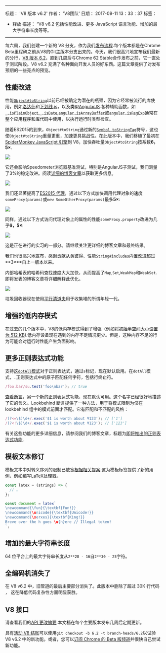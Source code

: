 ***

标题： 'V8 版本 v6.2'
作者： 'V8团队'
日期： 2017-09-11 13：33：37
标签：

*   释放
    描述： “V8 v6.2 包括性能改进、更多 JavaScript 语言功能、增加的最大字符串长度等等。

***

每六周，我们创建一个新的 V8 分支，作为我们[发布流程](/docs/release-process).每个版本都是在Chrome Beta里程碑之前从V8的Git主版本分支出来的。今天，我们很高兴地宣布我们最新的分行，[V8 版本 6.2](https://chromium.googlesource.com/v8/v8.git/+log/branch-heads/6.2)，直到几周后与Chrome 62 Stable合作发布之前，它一直处于测试阶段。V8 v6.2 充满了各种面向开发人员的好东西。这篇文章提供了对发布预期的一些亮点的预览。

## 性能改进

性能[`Object#toString`](https://developer.mozilla.org/en-US/docs/Web/JavaScript/Reference/Global_Objects/Object/toString)以前已经被确定为潜在的瓶颈，因为它经常被流行的库使用，例如[洛达什](https://lodash.com/)和[下划线.js](http://underscorejs.org/)，以及类似[AngularJS](https://angularjs.org/).各种辅助函数，如[`_.isPlainObject`](https://github.com/lodash/lodash/blob/6cb3460fcefe66cb96e55b82c6febd2153c992cc/isPlainObject.js#L13-L50),[`_.isDate`](https://github.com/lodash/lodash/blob/6cb3460fcefe66cb96e55b82c6febd2153c992cc/isDate.js#L8-L25),[`angular.isArrayBuffer`](https://github.com/angular/angular.js/blob/464dde8bd12d9be8503678ac5752945661e006a5/src/Angular.js#L739-L741)或[`angular.isRegExp`](https://github.com/angular/angular.js/blob/464dde8bd12d9be8503678ac5752945661e006a5/src/Angular.js#L680-L689)通常在整个应用程序和库代码中使用，以执行运行时类型检查。

随着ES2015的到来，`Object#toString`通过新的[`Symbol.toStringTag`](https://developer.mozilla.org/en-US/docs/Web/JavaScript/Reference/Global_Objects/Symbol/toStringTag)符号，这也使`Object#toString`重量更重，加速更具挑战性。在此版本中，我们移植了最初在[SpiderMonkey JavaScript 引擎](https://bugzilla.mozilla.org/show_bug.cgi?id=1369042#c0)到 V8，加快吞吐量`Object#toString`按系数**6，5×**.

![](/\_img/v8-release-62/perf.svg)

它还会影响Speedometer浏览器基准测试，特别是AngularJS子测试，我们测量了3%的稳定改进。阅读[详细的博客文章](https://ponyfoo.com/articles/investigating-performance-object-prototype-to-string-es2015)以获取更多信息。

![](/\_img/v8-release-62/speedometer.svg)

我们还显著提高了[ES2015 代理](https://developer.mozilla.org/en-US/docs/Web/JavaScript/Reference/Global_Objects/Proxy)，通过以下方式加快调用代理对象的速度`someProxy(params)`或`new SomeOtherProxy(params)`最多**5×**:

![](/\_img/v8-release-62/proxy-call-construct.svg)

同样，通过以下方式访问代理对象上的属性的性能`someProxy.property`改进为几乎**6，5×**:

![](/\_img/v8-release-62/proxy-property.svg)

这是正在进行的实习的一部分。请继续关注更详细的博客文章和最终结果。

我们也很高兴地宣布，感谢[贡献](https://chromium-review.googlesource.com/c/v8/v8/+/620150)从[黄彼得](https://twitter.com/peterwmwong)、性能[`String#includes`](https://developer.mozilla.org/en-US/docs/Web/JavaScript/Reference/Global_Objects/String/includes)内置改进超过**3×**自上一版本以来。

内部哈希表的哈希码查找速度大大加快，从而提高了`Map`,`Set`,`WeakMap`和`WeakSet`.即将发表的博客文章将详细解释此优化。

![](/\_img/v8-release-62/hashcode-lookups.png)

垃圾回收器现在使用[平行清道夫](https://bugs.chromium.org/p/chromium/issues/detail?id=738865)用于收集堆的所谓年轻一代。

## 增强的低内存模式

在过去的几个版本中，V8的低内存模式得到了增强（例如[将初始半空间大小设置为 512 KB](https://chromium-review.googlesource.com/c/v8/v8/+/594387)).低内存设备现在遇到的内存不足情况更少。但是，这种内存不足的行为可能会对运行时性能产生负面影响。

## 更多正则表达式功能

支持[这`dotAll`模式](https://github.com/tc39/proposal-regexp-dotall-flag)对于正则表达式，通过`s`标记，现在默认启用。在`dotAll`模式，`.`正则表达式中的原子匹配任何字符，包括行终止符。

```js
/foo.bar/su.test('foo\nbar'); // true
```

[查看断言](https://github.com/tc39/proposal-regexp-lookbehind)，另一个新的正则表达式功能，现在默认可用。这个名字已经很好地描述了它的含义。Lookbehind 断言提供了一种方法，用于将模式限制为仅在 lookbehind 组中的模式前面才匹配。它有匹配和不匹配的风格：

```js
/(?<=\$)\d+/.exec('$1 is worth about ¥123'); // ['1']
/(?<!\$)\d+/.exec('$1 is worth about ¥123'); // ['123']
```

有关这些功能的更多详细信息，请参阅我们的博客文章，标题为[即将推出的正则表达式功能](https://developers.google.com/web/updates/2017/07/upcoming-regexp-features).

## 模板文本修订

模板文本中对转义序列的限制已放宽[根据相关提案](https://tc39.es/proposal-template-literal-revision/).这为模板标签提供了新的用例，例如编写LaTeX处理器。

```js
const latex = (strings) => {
  // …
};

const document = latex`
\newcommand{\fun}{\textbf{Fun!}}
\newcommand{\unicode}{\textbf{Unicode!}}
\newcommand{\xerxes}{\textbf{King!}}
Breve over the h goes \u{h}ere // Illegal token!
`;
```

## 增加的最大字符串长度

64 位平台上的最大字符串长度从`2**28 - 16`自`2**30 - 25`字符。

## 全编码机消失了

在 V8 v6.2 中，旧管道的最后主要部分消失了。此版本中删除了超过 30K 行代码 ， 这在降低代码复杂性方面明显获胜。

## V8 接口

请查看我们的[API 更改摘要](https://docs.google.com/document/d/1g8JFi8T_oAE\_7uAri7Njtig7fKaPDfotU6huOa1alds/edit).本文档在每个主要版本发布几周后定期更新。

具有[活动 V8 结账](/docs/source-code#using-git)可以使用`git checkout -b 6.2 -t branch-heads/6.2`以试验 V8 v6.2 中的新功能。或者，您可以[订阅 Chrome 的 Beta 版频道](https://www.google.com/chrome/browser/beta.html)并很快自己尝试新功能。
